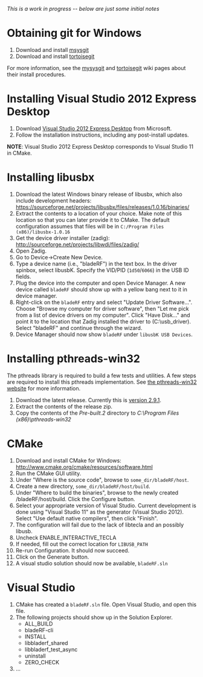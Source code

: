 _This is a work in progress -- below are just some initial notes_
 
# Obtaining git for Windows #
1. Download and install [msysgit](http://code.google.com/p/msysgit/downloads/list?can=2&q=%22Full+installer+for+official+Git+for+Windows%22)
2. Download and install [tortoisegit](http://code.google.com/p/tortoisegit/wiki/Download)

For more information, see the [mysysgit](https://github.com/msysgit/msysgit/wiki/InstallMSysGit) and [tortoisegit](http://code.google.com/p/tortoisegit/wiki/SetupHowTo) wiki pages about their install procedures.

# Installing Visual Studio 2012 Express Desktop #
1. Download [Visual Studio 2012 Express Desktop](http://www.microsoft.com/visualstudio/eng/products/visual-studio-express-for-windows-desktop) from Microsoft.
2. Follow the installation instructions, including any post-install updates.

**NOTE**: Visual Studio 2012 Express Desktop corresponds to Visual Studio 11 in CMake.

# Installing libusbx #

1. Download the latest Windows binary release of libusbx, which also include development headers: https://sourceforge.net/projects/libusbx/files/releases/1.0.16/binaries/
2. Extract the contents to a location of your choice. Make note of this location so that you can later provide it to CMake. The default configuration assumes that files will be in ```C:/Program Files (x86)/libusbx-1.0.16```
3. Get the device driver installer (zadig): http://sourceforge.net/projects/libwdi/files/zadig/
4. Open Zadig. 
5. Go to Device->Create New Device. 
6. Type a device name (i.e., "bladeRF") in the text box. In the driver spinbox, select libusbK. Specify the VID/PID (`1d50`/`6066`) in the USB ID fields.
7. Plug the device into the computer and open Device Manager.  A new device called `bladeRF` should show up with a yellow bang next to it in device manager.
8. Right-click on the `bladeRF` entry and select "Update Driver Software...".  Choose "Browse my computer for driver software", then "Let me pick from a list of device drivers on my computer".  Click "Have Disk..." and point it to the location that Zadig installed the driver to (C:\usb_driver).  Select "bladeRF" and continue through the wizard.
9. Device Manager should now show `bladeRF` under `libusbK USB Devices`.

# Installing pthreads-win32 #
The pthreads library is required to build a few tests and utilities. A few steps are required to install this pthreads implementation. See [the pthreads-win32 website](http://www.sourceware.org/pthreads-win32/) for more information.

1. Download the latest release. Currently this is [version 2.9.1](ftp://sourceware.org/pub/pthreads-win32/pthreads-w32-2-9-1-release.zip).
2. Extract the contents of the release zip.
3. Copy the contents of the _Pre-built.2_ directory to _C:\Program Files (x86)\pthreads-win32_

# CMake #
1. Download and install CMake for Windows: http://www.cmake.org/cmake/resources/software.html
2. Run the CMake GUI utility. 
3. Under "Where is the source code", browse to ```some_dir/bladeRF/host```. 
4. Create a new directory, ```some_dir/bladeRF/host/build```. 
5. Under "Where to build the binaries", browse to the newly created /bladeRF/host/build. Click the Configure button. 
6. Select your appropriate version of Visual Studio.  Current development is done using "Visual Studio 11" as the generator (Visual Studio 2012).  Select "Use default native compilers", then click "Finish". 
7. The configuration will fail due to the lack of libtecla and an possibly libusb. 
8. Uncheck ENABLE_INTERACTIVE_TECLA 
9. If needed, fill out the correct location for `LIBUSB_PATH`
10. Re-run Configuration. It should now succeed.
11. Click on the Generate button.
12. A visual studio solution should now be available, ```bladeRF.sln``` 

# Visual Studio #
1. CMake has created a `bladeRF.sln` file.  Open Visual Studio, and open this file.
2. The following projects should show up in the Solution Explorer.
    - ALL_BUILD
    - bladeRF-cli
    - INSTALL
    - libbladerf_shared
    - libbladerf_test_async
    - uninstall
    - ZERO_CHECK
3. ...